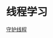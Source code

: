 # 线程学习
[守护线程](https://github.com/monkSweeping/Thread/blob/master/src/com/mars/demo/thread/what-daemon.md)

